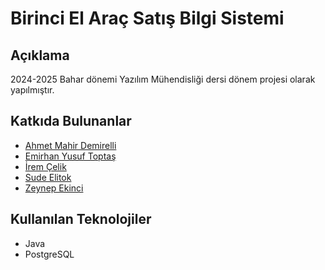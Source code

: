 # Birinci El Araç Satış Bilgi Sistemi

## Açıklama
2024-2025 Bahar dönemi Yazılım Mühendisliği dersi dönem projesi olarak yapılmıştır.

## Katkıda Bulunanlar
- [Ahmet Mahir Demirelli](https://github.com/Ahmet-MahirDEMIRELLI)
- [Emirhan Yusuf Toptaş](https://github.com/EYToptas)
- [İrem Çelik](https://github.com/irmcelk)
- [Sude Elitok](https://github.com/sudelitok)
- [Zeynep Ekinci](https://github.com/zzeynepekinci)

## Kullanılan Teknolojiler
- Java
- PostgreSQL
